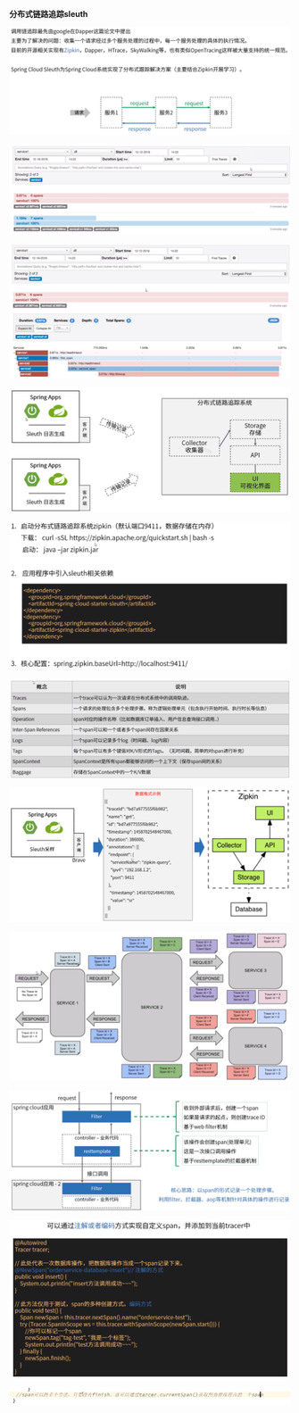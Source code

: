 **分布式链路追踪sleuth**



![](分布式链路追踪.png)



![](zipkin可视化查看1.png)



![](zipkin可视化查看2.png)



![](分布式链路追踪核心架构.png)



![](搭建步骤.png)



![](链路追踪核心概念.png)



![](sleuth和zipkin搭配.png)



![](sleuth数据采样.png)



![](sleuth核心原理.png)



![](自定义span.png)



![](注意点.png)